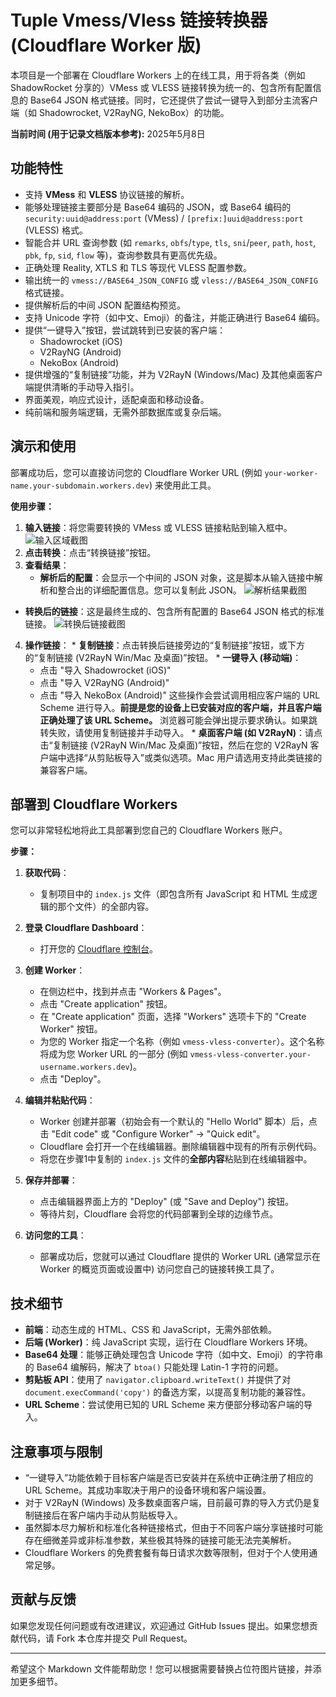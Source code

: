 # Tuple Vmess/Vless 链接转换器 (Cloudflare Worker 版)

本项目是一个部署在 Cloudflare Workers 上的在线工具，用于将各类（例如 ShadowRocket 分享的）VMess 或 VLESS 链接转换为统一的、包含所有配置信息的 Base64 JSON 格式链接。同时，它还提供了尝试一键导入到部分主流客户端（如 Shadowrocket, V2RayNG, NekoBox）的功能。

**当前时间 (用于记录文档版本参考):** 2025年5月8日

## 功能特性

-   支持 **VMess** 和 **VLESS** 协议链接的解析。
-   能够处理链接主要部分是 Base64 编码的 JSON，或 Base64 编码的 `security:uuid@address:port` (VMess) / `[prefix:]uuid@address:port` (VLESS) 格式。
-   智能合并 URL 查询参数 (如 `remarks`, `obfs`/`type`, `tls`, `sni`/`peer`, `path`, `host`, `pbk`, `fp`, `sid`, `flow` 等)，查询参数具有更高优先级。
-   正确处理 Reality, XTLS 和 TLS 等现代 VLESS 配置参数。
-   输出统一的 `vmess://BASE64_JSON_CONFIG` 或 `vless://BASE64_JSON_CONFIG` 格式链接。
-   提供解析后的中间 JSON 配置结构预览。
-   支持 Unicode 字符（如中文、Emoji）的备注，并能正确进行 Base64 编码。
-   提供“一键导入”按钮，尝试跳转到已安装的客户端：
    -   Shadowrocket (iOS)
    -   V2RayNG (Android)
    -   NekoBox (Android)
-   提供增强的“复制链接”功能，并为 V2RayN (Windows/Mac) 及其他桌面客户端提供清晰的手动导入指引。
-   界面美观，响应式设计，适配桌面和移动设备。
-   纯前端和服务端逻辑，无需外部数据库或复杂后端。

## 演示和使用

部署成功后，您可以直接访问您的 Cloudflare Worker URL (例如 `your-worker-name.your-subdomain.workers.dev`) 来使用此工具。

**使用步骤：**

1.  **输入链接**：将您需要转换的 VMess 或 VLESS 链接粘贴到输入框中。
    ![输入区域截图](https://github.com/user-attachments/assets/380d3fd2-b6b9-446a-91c6-f0fdea82582a)
 2.  **点击转换**：点击“转换链接”按钮。
3.  **查看结果**：
    * **解析后的配置**：会显示一个中间的 JSON 对象，这是脚本从输入链接中解析和整合出的详细配置信息。您可以复制此 JSON。
        ![解析结果截图](https://github.com/user-attachments/assets/171b7bf4-477f-433b-9552-acdcab1aa3ec)
 * **转换后的链接**：这是最终生成的、包含所有配置的 Base64 JSON 格式的标准链接。
        ![转换后链接截图](https://github.com/user-attachments/assets/753caaed-a57c-4067-af69-792b20199f86)
 4.  **操作链接**：
    * **复制链接**：点击转换后链接旁边的“复制链接”按钮，或下方的“复制链接 (V2RayN Win/Mac 及桌面)”按钮。
    * **一键导入 (移动端)**：
        * 点击 "导入 Shadowrocket (iOS)"
        * 点击 "导入 V2RayNG (Android)"
        * 点击 "导入 NekoBox (Android)"
        这些操作会尝试调用相应客户端的 URL Scheme 进行导入。**前提是您的设备上已安装对应的客户端，并且客户端正确处理了该 URL Scheme。** 浏览器可能会弹出提示要求确认。如果跳转失败，请使用复制链接并手动导入。
    * **桌面客户端 (如 V2RayN)**：请点击“复制链接 (V2RayN Win/Mac 及桌面)”按钮，然后在您的 V2RayN 客户端中选择“从剪贴板导入”或类似选项。Mac 用户请选用支持此类链接的兼容客户端。

## 部署到 Cloudflare Workers

您可以非常轻松地将此工具部署到您自己的 Cloudflare Workers 账户。

**步骤：**

1.  **获取代码**：
    * 复制项目中的 `index.js` 文件（即包含所有 JavaScript 和 HTML 生成逻辑的那个文件）的全部内容。

2.  **登录 Cloudflare Dashboard**：
    * 打开您的 [Cloudflare 控制台](https://dash.cloudflare.com/)。

3.  **创建 Worker**：
    * 在侧边栏中，找到并点击 "Workers & Pages"。
    * 点击 "Create application" 按钮。
    * 在 "Create application" 页面，选择 "Workers" 选项卡下的 "Create Worker" 按钮。
    * 为您的 Worker 指定一个名称（例如 `vmess-vless-converter`）。这个名称将成为您 Worker URL 的一部分 (例如 `vmess-vless-converter.your-username.workers.dev`)。
    * 点击 "Deploy"。

4.  **编辑并粘贴代码**：
    * Worker 创建并部署（初始会有一个默认的 "Hello World" 脚本）后，点击 "Edit code" 或 "Configure Worker" -> "Quick edit"。
    * Cloudflare 会打开一个在线编辑器。删除编辑器中现有的所有示例代码。
    * 将您在步骤1中复制的 `index.js` 文件的**全部内容**粘贴到在线编辑器中。

5.  **保存并部署**：
    * 点击编辑器界面上方的 "Deploy" (或 "Save and Deploy") 按钮。
    * 等待片刻，Cloudflare 会将您的代码部署到全球的边缘节点。

6.  **访问您的工具**：
    * 部署成功后，您就可以通过 Cloudflare 提供的 Worker URL (通常显示在 Worker 的概览页面或设置中) 访问您自己的链接转换工具了。

## 技术细节

* **前端**：动态生成的 HTML、CSS 和 JavaScript，无需外部依赖。
* **后端 (Worker)**：纯 JavaScript 实现，运行在 Cloudflare Workers 环境。
* **Base64 处理**：能够正确处理包含 Unicode 字符（如中文、Emoji）的字符串的 Base64 编解码，解决了 `btoa()` 只能处理 Latin-1 字符的问题。
* **剪贴板 API**：使用了 `navigator.clipboard.writeText()` 并提供了对 `document.execCommand('copy')` 的备选方案，以提高复制功能的兼容性。
* **URL Scheme**：尝试使用已知的 URL Scheme 来方便部分移动客户端的导入。

## 注意事项与限制

* “一键导入”功能依赖于目标客户端是否已安装并在系统中正确注册了相应的 URL Scheme。其成功率取决于用户的设备环境和客户端设置。
* 对于 V2RayN (Windows) 及多数桌面客户端，目前最可靠的导入方式仍是复制链接后在客户端内手动从剪贴板导入。
* 虽然脚本尽力解析和标准化各种链接格式，但由于不同客户端分享链接时可能存在细微差异或非标准参数，某些极其特殊的链接可能无法完美解析。
* Cloudflare Workers 的免费套餐有每日请求次数等限制，但对于个人使用通常足够。

## 贡献与反馈

如果您发现任何问题或有改进建议，欢迎通过 GitHub Issues 提出。如果您想贡献代码，请 Fork 本仓库并提交 Pull Request。

---

希望这个 Markdown 文件能帮助您！您可以根据需要替换占位符图片链接，并添加更多细节。
